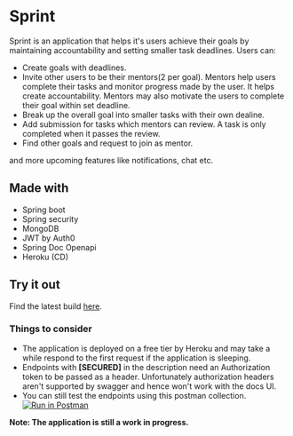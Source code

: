 # Sprint 
Sprint is an application that helps it's users achieve their goals by maintaining accountability and setting smaller task deadlines.
Users can: 
- Create goals with deadlines.
- Invite other users to be their mentors(2 per goal). Mentors help users complete their tasks and monitor progress made by the user. It helps create accountability. Mentors may also motivate the users to complete their goal within set deadline.
- Break up the overall goal into smaller tasks with their own dealine.
- Add submission for tasks which mentors can review. A task is only completed when it passes the review.
- Find other goals and request to join as mentor.

and more upcoming features like notifications, chat etc.
## Made with
- Spring boot
- Spring security
- MongoDB
- JWT by Auth0
- Spring Doc Openapi
- Heroku (CD)

## Try it out
Find the latest build [here](https://sprint-to-cloud.herokuapp.com/swagger-ui/index.html).
### Things to consider
- The application is deployed on a free tier by Heroku and may take a while respond to the first request if the application is sleeping.
- Endpoints with **[SECURED]** in the description need an Authorization token to be passed as a header. Unfortunately authorization headers aren't supported by swagger and hence won't work with the docs UI.
- You can still test the endpoints using this postman collection.[![Run in Postman](https://run.pstmn.io/button.svg)](https://app.getpostman.com/run-collection/17279060-abfad01b-54a3-4a56-95c9-08c67f90f554?action=collection%2Ffork&collection-url=entityId%3D17279060-abfad01b-54a3-4a56-95c9-08c67f90f554%26entityType%3Dcollection%26workspaceId%3D63df8940-a7c9-4047-ac96-f414da02dc7b)

**Note: The application is still a work in progress.**
